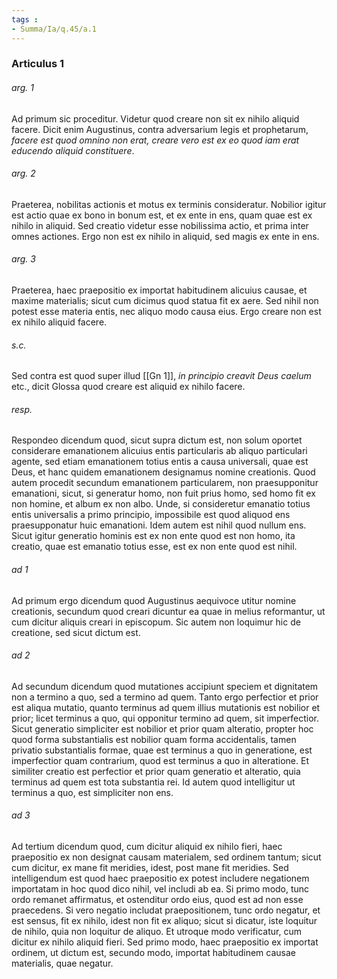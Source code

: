 ```yaml
---
tags : 
- Summa/Ia/q.45/a.1
---
```


### Articulus 1

###### arg. 1
Ad primum sic proceditur. Videtur quod creare non sit ex nihilo aliquid facere. Dicit enim Augustinus, contra adversarium legis et prophetarum, *facere est quod omnino non erat, creare vero est ex eo quod iam erat educendo aliquid constituere*.

###### arg. 2
Praeterea, nobilitas actionis et motus ex terminis consideratur. Nobilior igitur est actio quae ex bono in bonum est, et ex ente in ens, quam quae est ex nihilo in aliquid. Sed creatio videtur esse nobilissima actio, et prima inter omnes actiones. Ergo non est ex nihilo in aliquid, sed magis ex ente in ens.

###### arg. 3
Praeterea, haec praepositio ex importat habitudinem alicuius causae, et maxime materialis; sicut cum dicimus quod statua fit ex aere. Sed nihil non potest esse materia entis, nec aliquo modo causa eius. Ergo creare non est ex nihilo aliquid facere.

###### s.c.
Sed contra est quod super illud [[Gn 1]], *in principio creavit Deus caelum* etc., dicit Glossa quod creare est aliquid ex nihilo facere.

###### resp.
Respondeo dicendum quod, sicut supra dictum est, non solum oportet considerare emanationem alicuius entis particularis ab aliquo particulari agente, sed etiam emanationem totius entis a causa universali, quae est Deus, et hanc quidem emanationem designamus nomine creationis. Quod autem procedit secundum emanationem particularem, non praesupponitur emanationi, sicut, si generatur homo, non fuit prius homo, sed homo fit ex non homine, et album ex non albo. Unde, si consideretur emanatio totius entis universalis a primo principio, impossibile est quod aliquod ens praesupponatur huic emanationi. Idem autem est nihil quod nullum ens. Sicut igitur generatio hominis est ex non ente quod est non homo, ita creatio, quae est emanatio totius esse, est ex non ente quod est nihil.

###### ad 1
Ad primum ergo dicendum quod Augustinus aequivoce utitur nomine creationis, secundum quod creari dicuntur ea quae in melius reformantur, ut cum dicitur aliquis creari in episcopum. Sic autem non loquimur hic de creatione, sed sicut dictum est.

###### ad 2
Ad secundum dicendum quod mutationes accipiunt speciem et dignitatem non a termino a quo, sed a termino ad quem. Tanto ergo perfectior et prior est aliqua mutatio, quanto terminus ad quem illius mutationis est nobilior et prior; licet terminus a quo, qui opponitur termino ad quem, sit imperfectior. Sicut generatio simpliciter est nobilior et prior quam alteratio, propter hoc quod forma substantialis est nobilior quam forma accidentalis, tamen privatio substantialis formae, quae est terminus a quo in generatione, est imperfectior quam contrarium, quod est terminus a quo in alteratione. Et similiter creatio est perfectior et prior quam generatio et alteratio, quia terminus ad quem est tota substantia rei. Id autem quod intelligitur ut terminus a quo, est simpliciter non ens.

###### ad 3
Ad tertium dicendum quod, cum dicitur aliquid ex nihilo fieri, haec praepositio ex non designat causam materialem, sed ordinem tantum; sicut cum dicitur, ex mane fit meridies, idest, post mane fit meridies. Sed intelligendum est quod haec praepositio ex potest includere negationem importatam in hoc quod dico nihil, vel includi ab ea. Si primo modo, tunc ordo remanet affirmatus, et ostenditur ordo eius, quod est ad non esse praecedens. Si vero negatio includat praepositionem, tunc ordo negatur, et est sensus, fit ex nihilo, idest non fit ex aliquo; sicut si dicatur, iste loquitur de nihilo, quia non loquitur de aliquo. Et utroque modo verificatur, cum dicitur ex nihilo aliquid fieri. Sed primo modo, haec praepositio ex importat ordinem, ut dictum est, secundo modo, importat habitudinem causae materialis, quae negatur.

